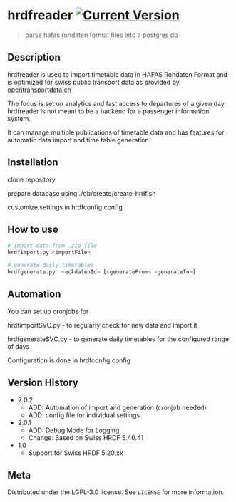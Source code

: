 # hrdfreader [![Current Version](https://img.shields.io/badge/version-2.0.2-green.svg)](https://github.com/BERNMOBIL/hrdfreader)

> parse hafas rohdaten format files into a postgres db

## Description

hrdfreader is used to import timetable data in HAFAS Rohdaten Format and is optimized for swiss public transport data as provided by [opentransportdata.ch](https://www.opentransportdata.ch)

The focus is set on analytics and fast access to departures of a given day. hrdfreader is not meant to be a backend for a passenger information system.

It can manage multiple publications of timetable data and has features for automatic data import and time table generation.

## Installation

clone repository

prepare database using ./db/create/create-hrdf.sh

customize settings in hrdfconfig.config

## How to use

```bash
# import data from .zip file
hrdfimport.py <importFile>

# generate daily timetables
hrdfgenerate.py  <eckdatenId> [<generateFrom> <generateTo>]
```

## Automation

You can set up cronjobs for

hrdfimportSVC.py - to regularly check for new data and import it

hrdfgenerateSVC.py - to generate daily timetables for the configured range of days

Configuration is done in hrdfconfig.config


## Version History

* 2.0.2
    * ADD: Automation of import and generation (cronjob needed)
    * ADD: config file for individual settings
* 2.0.1
    * ADD: Debug Mode for Logging
    * Change: Based on Swiss HRDF 5.40.41
* 1.0
    * Support for Swiss HRDF 5.20.xx 


## Meta

Distributed under the LGPL-3.0 license. See ``LICENSE`` for more information.

